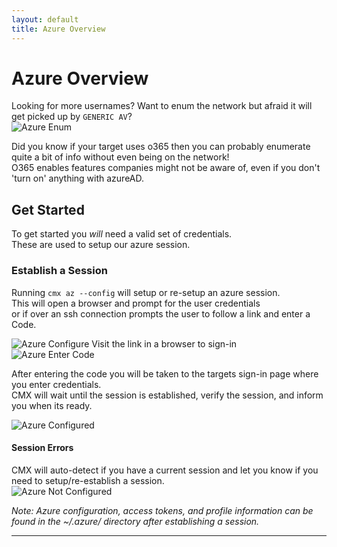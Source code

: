 ```yaml
---
layout: default
title: Azure Overview
---
```


# Azure Overview
Looking for more usernames?  Want to enum the network but afraid it will get picked up by `GENERIC AV`?  
![Azure Enum](/cmxdocs/imgs/azureenum.gif "Sry 4 the sh!ty gif")

Did you know if your target uses o365 then you can probably enumerate quite a bit of info without 
even being on the network!  
O365 enables features companies might not be aware of, even if you don't 'turn on' anything with azureAD.  

## Get Started
To get started you _will_ need a valid set of credentials.  
These are used to setup our azure session.  
  
### Establish a Session
Running `cmx az --config` will setup or re-setup an azure session.    
This will open a browser and prompt for the user credentials  
or if over an ssh connection prompts the user to follow a link and enter a Code.  

![Azure Configure](/cmxdocs/imgs/azureconfig.png "Azure Config")
Visit the link in a browser to sign-in  
![Azure Enter Code](/cmxdocs/imgs/azureentercode.png "Azure Enter Code")

After entering the code you will be taken to the targets sign-in page where you enter credentials.  
CMX will wait until the session is established, verify the session, and inform you when its ready.   

![Azure Configured](/cmxdocs/imgs/azureconfigd.png "Azure Configured")



#### Session Errors
CMX will auto-detect if you have a current session and let you know if you need to setup/re-establish a session.  
![Azure Not Configured](/cmxdocs/imgs/azurenotconfigured.png "Azure Not Configured")

_Note: Azure configuration, access tokens, and profile information can be found in the ~/.azure/ directory after establishing a session._  














   
  
--------------------------------------------------------------------------------------------------------------------------------------------------------
